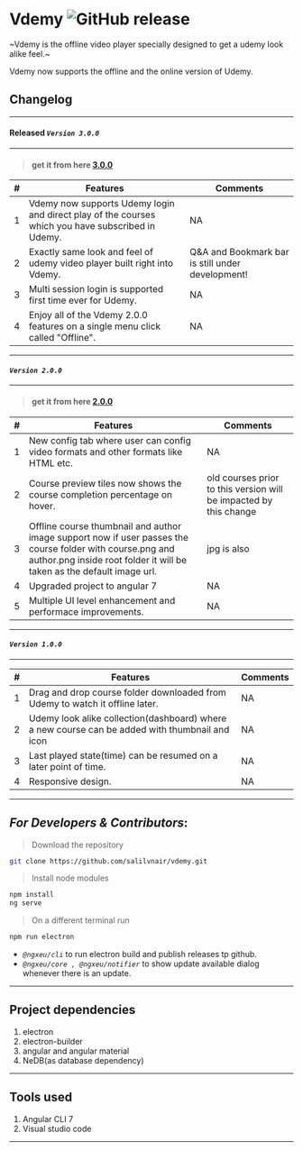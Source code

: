# Vdemy ![GitHub release](https://img.shields.io/github/release/salilvnair/vdemy.svg?style=plastic)

~Vdemy is the offline video player specially designed to get a udemy look alike feel.~

Vdemy now supports the offline and the online version of Udemy.

## Changelog

----------------------------------------------------------------------------------------------------------------------------
 #### Released _`Version 3.0.0`_
----------------------------------------------------------------------------------------------------------------------------
> #### get it from here [3.0.0](https://github.com/salilvnair/vdemy/releases/tag/v3.0.0)

| # | Features                                                                                         | Comments     |
|---|-----------------------------------------------------------------------|--------------|
| 1  | Vdemy now supports Udemy login and direct play of the courses which you have subscribed in Udemy.                                          |NA
| 2 | Exactly same look and feel of udemy video player built right into Vdemy. |Q&A and Bookmark bar is still under development!
| 3 | Multi session login is supported first time ever for Udemy. |NA
|4| Enjoy all of the Vdemy 2.0.0 features on a single menu click called "Offline". |NA

----------------------------------------------------------------------------------------------------------------------------
 #### _`Version 2.0.0`_
----------------------------------------------------------------------------------------------------------------------------
> #### get it from here [2.0.0](https://github.com/salilvnair/vdemy/releases/tag/v2.0.0)

| # | Features                                                                                         | Comments     |
|---|-----------------------------------------------------------------------|--------------|
| 1  | New config tab where user can config video formats and other formats like HTML etc.                                          |NA
| 2 | Course preview tiles now shows the course completion percentage on hover.|old courses prior to this version will be impacted by this change
| 3 | Offline course thumbnail and author image support now if user passes the course folder with course.png and author.png inside root folder it will be taken as the default image url.|jpg is also 
|4| Upgraded project to angular 7|NA
|5| Multiple UI level enhancement and performace improvements.|NA


----------------------------------------------------------------------------------------------------------------------------
#### _`Version 1.0.0`_
----------------------------------------------------------------------------------------------------------------------------


| #          | Features                                                                                         | Comments     |
|------------------|--------------------------------------------------------------------------------------------------|--------------|
|   1        |Drag and drop course folder downloaded from Udemy to watch it offline later.|NA|
|2|Udemy look alike collection(dashboard) where a new course can be added with thumbnail and icon|NA|
|3|Last played state(time) can be resumed on a later point of time.|NA
|4|Responsive design.                                                                      |NA

----------------------------------------------------------------------------------------------------------------------------

## _For Developers & Contributors_:
> Download the repository
``` bash
git clone https://github.com/salilvnair/vdemy.git
```
> Install node modules
``` bash
npm install
ng serve
```
> On a different terminal run
``` bash
npm run electron
```

-  _`@ngxeu/cli`_ to run electron build and publish releases tp github.
- _`@ngxeu/core , @ngxeu/notifier`_ to show update available dialog whenever there is an update.

----------------------------------------------------------------------------------------------------------------------------

## Project dependencies
1. electron
2. electron-builder
2. angular and angular material
3. NeDB(as database dependency)

----------------------------------------------------------------------------------------------------------------------------

## Tools used
1.  Angular CLI 7
2.  Visual studio code

----------------------------------------------------------------------------------------------------------------------------
